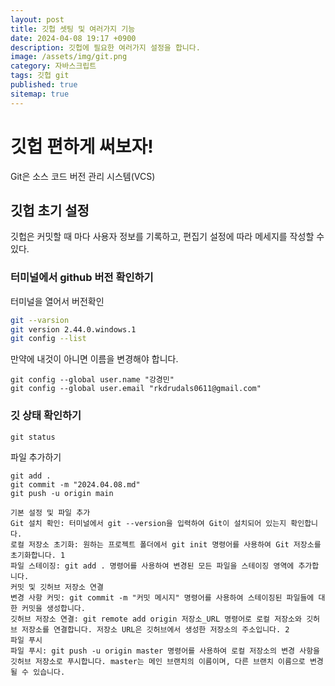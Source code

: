 ```yaml
---
layout: post
title: 깃헙 셋팅 및 여러가지 기능
date: 2024-04-08 19:17 +0900
description: 깃헙에 필요한 여러가지 설정을 합니다.
image: /assets/img/git.png
category: 자바스크립트
tags: 깃헙 git
published: true
sitemap: true
---
```


# 깃헙 편하게 써보자!
Git은 소스 코드 버전 관리 시스템(VCS)

## 깃헙 초기 설정
깃헙은 커밋할 때 마다 사용자 정보를 기록하고, 편집기 설정에 따라 메세지를 작성할 수 있다.
### 터미널에서 github 버전 확인하기
터미널을 열어서 버전확인
```bash
git --varsion
git version 2.44.0.windows.1
git config --list
````
만약에 내것이 아니면 이름을 변경해야 합니다.
````
git config --global user.name "강경민"
git config --global user.email "rkdrudals0611@gmail.com"
````

### 깃 상태 확인하기
````
git status
````

파일 추가하기
````
git add .
git commit -m "2024.04.08.md"
git push -u origin main

기본 설정 및 파일 추가
Git 설치 확인: 터미널에서 git --version을 입력하여 Git이 설치되어 있는지 확인합니다.
로컬 저장소 초기화: 원하는 프로젝트 폴더에서 git init 명령어를 사용하여 Git 저장소를 초기화합니다. 1
파일 스테이징: git add . 명령어를 사용하여 변경된 모든 파일을 스테이징 영역에 추가합니다.
커밋 및 깃허브 저장소 연결
변경 사항 커밋: git commit -m "커밋 메시지" 명령어를 사용하여 스테이징된 파일들에 대한 커밋을 생성합니다.
깃허브 저장소 연결: git remote add origin 저장소_URL 명령어로 로컬 저장소와 깃허브 저장소를 연결합니다. 저장소 URL은 깃허브에서 생성한 저장소의 주소입니다. 2
파일 푸시
파일 푸시: git push -u origin master 명령어를 사용하여 로컬 저장소의 변경 사항을 깃허브 저장소로 푸시합니다. master는 메인 브랜치의 이름이며, 다른 브랜치 이름으로 변경될 수 있습니다.